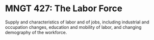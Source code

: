 # MNGT 427: The Labor Force

Supply and characteristics of labor and of jobs, including industrial and occupation changes, education and mobility of labor, and changing demography of the workforce.